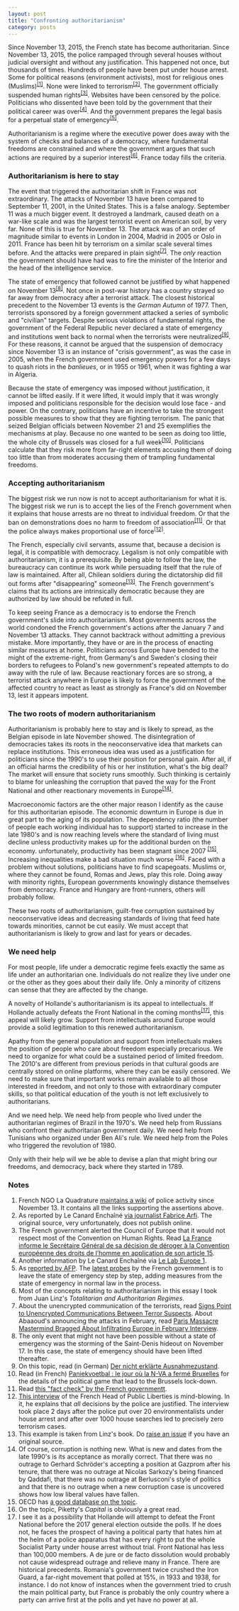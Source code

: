 ```yaml
---
layout: post
title: "Confronting authoritarianism"
category: posts
---
```


Since November 13, 2015, the French state has become authoritarian. Since November 13, 2015, the police rampaged through several houses without judicial oversight and without any justification. This happened not once, but thousands of times. Hundreds of people have been put under house arrest. Some for political reasons (environment activists), most for religious ones (Muslims)<sup><a href="#notes">[1]</a></sup>. None were linked to terrorism<sup><a href="#notes">[2]</a></sup>. The government officially suspended human rights<sup><a href="#notes">[3]</a></sup>. Websites have been censored by the police. Politicians who dissented have been told by the government that their political career was over<sup><a href="#notes">[4]</a></sup>. And the government prepares the legal basis for a perpetual state of emergency<sup><a href="#notes">[5]</a></sup>.

Authoritarianism is a regime where the executive power does away with the system of checks and balances of a democracy, where fundamental freedoms are constrained and where the government argues that such actions are required by a superior interest<sup><a href="#notes">[6]</a></sup>. France today fills the criteria.

### Authoritarianism is here to stay

The event that triggered the authoritarian shift in France was not extraordinary. The attacks of November 13 have been compared to September 11, 2001, in the United States. This is a false analogy. September 11 was a much bigger event. It destroyed a landmark, caused death on a war-like scale and was the largest terrorist event on American soil, by very far. None of this is true for November 13. The attack was of an order of magnitude similar to events in London in 2004, Madrid in 2005 or Oslo in 2011. France has been hit by terrorism on a similar scale several times before. And the attacks were prepared in plain sight<sup><a href="#notes">[7]</a></sup>. The _only_  reaction the government should have had was to fire the minister of the Interior and the head of the intelligence service. 

The state of emergency that followed cannot be justified by what happened on November 13<sup><a href="#notes">[8]</a></sup>. Not once in post-war history has a country strayed so far away from democracy after a terrorist attack. The closest historical precedent to the November 13 events is the _German Autumn_ of 1977. Then, terrorists sponsored by a foreign government attacked a series of symbolic and "civilian" targets. Despite serious violations of fundamental rights, the government of the Federal Republic never declared a state of emergency and institutions went back to normal when the terrorists were neutralized<sup><a href="#notes">[9]</a></sup>. For these reasons, it cannot be argued that the suspension of democracy since November 13 is an instance of "crisis government", as was the case in 2005, when the French government used emergency powers for a few days to quash riots in the _banlieues_, or in 1955 or 1961, when it was fighting a war in Algeria.

Because the state of emergency was imposed without justification, it cannot be lifted easily. If it were lifted, it would imply that it was wrongly imposed and politicians responsible for the decision would lose face - and power. On the contrary, politicians have an incentive to take the strongest possible measures to show that they are fighting terrorism. The panic that seized Belgian officials between November 21 and 25 exemplifies the mechanisms at play. Because no one wanted to be seen as doing too little, the whole city of Brussels was closed for a full week<sup><a href="#notes">[10]</a></sup>. Politicians calculate that they risk more from far-right elements accusing them of doing too little than from moderates accusing them of trampling fundamental freedoms.

### Accepting authoritarianism

The biggest risk we run now is not to accept authoritarianism for what it is. The biggest risk we run is to accept the lies of the French government when it explains that house arrests are no threat to individual freedom. Or that the ban on demonstrations does no harm to freedom of association<sup><a href="#notes">[11]</a></sup>. Or that the police always makes proportional use of force<sup><a href="#notes">[12]</a></sup>.

The French, especially civil servants, assume that, because a decision is legal, it is compatible with democracy. Legalism is not only compatible with authoritarianism, it is a prerequisite. By being able to follow the law, the bureaucracy can continue its work while persuading itself that the rule of law is maintained. After all, Chilean soldiers during the dictatorship did fill out forms after "disappearing" someone<sup><a href="#notes">[13]</a></sup>. The French government's claims that its actions are intrinsically democratic because they are authorized by law should be refuted in full.

To keep seeing France as a democracy is to endorse the French government's slide into authoritarianism. Most governments across the world condoned the French government's actions after the January 7 and November 13 attacks. They cannot backtrack without admitting a previous mistake. More importantly, they have or are in the process of enacting similar measures at home. Politicians across Europe have bended to the might of the extreme-right, from Germany's and Sweden's closing their borders to refugees to Poland's new government's repeated attempts to do away with the rule of law. Because reactionary forces are so strong, a terrorist attack anywhere in Europe is likely to force the government of the affected country to react as least as strongly as France's did on November 13, lest it appears impotent.

### The two roots of modern authoritarianism

Authoritarianism is probably here to stay and is likely to spread, as the Belgian episode in late November showed. The disintegration of democracies takes its roots in the neoconservative idea that markets can replace institutions. This erroneous idea was used as a justification for politicians since the 1990's to use their position for personal gain. After all, if an official harms the credibility of his or her institution, what's the big deal? The market will ensure that society runs smoothly. Such thinking is certainly to blame for unleashing the corruption that paved the way for the Front National and other reactionary movements in Europe<sup><a href="#notes">[14]</a></sup>. 

Macroeconomic factors are the other major reason I identify as the cause for this authoritarian episode. The economic downturn in Europe is due in great part to the aging of its population. The dependency ratio (the number of people each working individual has to support) started to increase in the late 1980's and is now reaching levels where the standard of living must decline unless productivity makes up for the additional burden on the economy. unfortunately, productivity has been stagnant since 2007
<sup><a href="#notes">[15]</a></sup>. Increasing inequalities make a bad situation much worse
<sup><a href="#notes">[16]</a></sup>. Faced with a problem without solutions, politicians have to find scapegoats. Muslims or, where they cannot be found, Romas and Jews, play this role. Doing away with minority rights, European governments knowingly distance themselves from democracy. France and Hungary are front-runners, others will probably follow.

These two roots of authoritarianism, guilt-free corruption sustained by neoconservative ideas and decreasing standards of living that feed hate towards minorities, cannot be cut easily. We must accept that authoritarianism is likely to grow and last for years or decades.

### We need help

For most people, life under a democratic regime feels exactly the same as life under an authoritarian one. Individuals do not realize they live under one or the other as they goes about their daily life. Only a minority of citizens can sense that they are affected by the change. 

A novelty of Hollande's authoritarianism is its appeal to intellectuals. If Hollande actually defeats the Front National in the coming months<sup><a href="#notes">[17]</a></sup>, this appeal will likely grow. Support from intellectuals around Europe would provide a solid legitimation to this renewed authoritarianism.

Apathy from the general population and support from intellectuals makes the position of people who care about freedom especially precarious. We need to organize for what could be a sustained period of limited freedom. The 2010's are different from previous periods in that cultural goods are centrally stored on online platforms, where they can be easily censored. We need to make sure that important works remain available to all those interested in freedom, and not only to those with extraordinary computer skills, so that political education of the youth is not left exclusively to authoritarians. 

And we need help. We need help from people who lived under the authoritarian regimes of Brazil in the 1970's. We need help from Russians who confront their authoritarian government daily. We need help from Tunisians who organized under Ben Ali's rule. We need help from the Poles who triggered the revolution of 1980.

Only with their help will we be able to devise a plan that might bring our freedoms, and democracy, back where they started in 1789.

<a name="notes"></a>

### Notes

1. French NGO La Quadrature [maintains a wiki](https://wiki.laquadrature.net/%C3%89tat_urgence/Recensement) of police activity since November 13. It contains all the links supporting the assertions above.
1. As reported by Le Canard Enchaîné [via journalist Fabrice Arfi](https://twitter.com/fabricearfi/status/672057975083806722). The original source, very unfortunately, does not publish online.
1. The French government alerted the Council of Europe that it would not respect most of the Convention on Human Rights. Read [La France informe le Secrétaire Général de sa décision de déroger à la Convention européenne des droits de l’homme en application de son article 15](http://www.coe.int/fr/web/secretary-general/news-2015/-/asset_publisher/CzknNIF0G0lq/content/france-informs-secretary-general-of-article-15-derogation-of-the-european-convention-on-human-rights?inherit).
1. Another information by Le Canard Enchaîné via [Le Lab Europe 1](http://lelab.europe1.fr/les-trois-deputes-ps-qui-ont-vote-contre-la-prolongation-de-letat-durgence-bientot-convoques-a-solferino-mais-apres-les-regionales-2625073).
1. As [reported by AFP](https://twitter.com/AFP/status/672374708982140928). The [latest probes](http://rue89.nouvelobs.com/2015/12/03/apres-les-attentats-deux-nouvelles-lois-securitaires-262345) by the French government is to leave the state of emergency step by step, adding measures from the state of emergency in normal law in the process.
1. Most of the concepts relating to authoritarianism in this essay I took from Juan Linz's _Totalitarian and Authoritarian Regimes_.
1. About the unencrypted communication of the terrorists, read [Signs Point to Unencrypted Communications Between Terror Suspects](https://theintercept.com/2015/11/18/signs-point-to-unencrypted-communications-between-terror-suspects/). About Abaaoud's announcing the attacks in February, read [Paris Massacre Mastermind Bragged About Infiltrating Europe in February Interview](http://gawker.com/paris-massacre-mastermind-bragged-about-infiltrating-eu-1743509467).
1. The only event that might not have been possible without a state of emergency was the storming of the Saint-Denis hideout on November 17. In this case, the state of emergency should have been lifted thereafter.
1. On this topic, read (in German) [Der nicht erklärte Ausnahmezustand](http://www.bpb.de/geschichte/deutsche-geschichte/geschichte-der-raf/49296/staatliches-handeln?p=all).
1. Read (in French) [Paniekvoetbal : le jour où la N-VA a fermé Bruxelles](http://blog.marcelsel.com/2015/12/06/paniekvoetbal-le-jour-ou-la-n-va-a-ferme-bruxelles/) for the details of the political game that lead to the Brussels lock-down. 
1. Read [this "fact check" by the French governmentt](http://www.gouvernement.fr/l-action-de-l-etat-contre-le-terrorisme-le-point-sur-certaines-contreverites-3420).
1. [This interview](http://www.aef.info/depeche/libre/511563) of the French Head of Public Liberties is mind-blowing. In it, he explains that _all_ decisions by the police are justified. The interview took place 2 days after the police put over 20 environmentalists under house arrest and after over 1000 house searches led to precisely zero terrorism cases.
1. This example is taken from Linz's book. Do [raise an issue](https://github.com/n-kb/n-kb.github.io/issues/new) if you have an original source.
1. Of course, corruption is nothing new. What is new and dates from the late 1990's is its acceptance as morally correct. That there was no outrage to Gerhard Schröder's accepting a position at Gazprom after his tenure, that there was no outrage at Nicolas Sarkozy's being financed by Qaddafi, that there was no outrage at Berlusconi's style of politics and that there is no outrage when a new corruption case is uncovered shows how low liberal values have fallen.
1. OECD has [a good database on the topic](http://www.keepeek.com/Digital-Asset-Management/oecd/industry-and-services/oecd-compendium-of-productivity-indicators-2015_pdtvy-2015-en).
1. On the topic, Piketty's _Capital_ is obviously a great read.
1. I see it as a possibility that Hollande will attempt to defeat the Front National before the 2017 general election outside the polls. If he does not, he faces the prospect of having a political party that hates him at the helm of a police apparatus that has every right to put the whole Socialist Party under house arrest without trial. Front National has less than 100,000 members. A de jure or de facto dissolution would probably not cause widespread outrage and relieve many in France. There are historical precedents. Romania's government twice crushed the Iron Guard, a far-right movement that polled at 15%, in 1933 and 1938, for instance. I do not know of instances when the government tried to crush the main political party, but France is probably the only country where a party can arrive first at the polls and yet have no power at all.